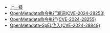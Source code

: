 * [上一级](docs/wy876_poc/)
* [OpenMetadata命令执行漏洞(CVE-2024-28253)](docs/wy876_poc/OpenMetadata/OpenMetadata%E5%91%BD%E4%BB%A4%E6%89%A7%E8%A1%8C%E6%BC%8F%E6%B4%9E%28CVE-2024-28253%29.md)
* [OpenMetadata命令执行(CVE-2024-28255)](docs/wy876_poc/OpenMetadata/OpenMetadata%E5%91%BD%E4%BB%A4%E6%89%A7%E8%A1%8C%28CVE-2024-28255%29.md)
* [OpenMetadata-SpEL注入(CVE-2024-28848)](docs/wy876_poc/OpenMetadata/OpenMetadata-SpEL%E6%B3%A8%E5%85%A5%28CVE-2024-28848%29.md)
